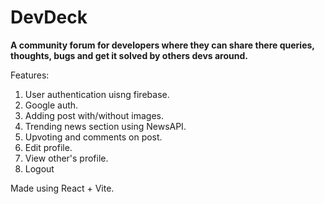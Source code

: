 
# DevDeck

**A community forum for developers where they can share there queries, thoughts, bugs and get it solved by others devs around.**

Features:
1. User authentication uisng firebase. 
2. Google auth. 
3. Adding post with/without images. 
4. Trending news section using NewsAPI. 
5. Upvoting and comments on post. 
6. Edit profile. 
7. View other's profile. 
8. Logout 

Made using React + Vite.
